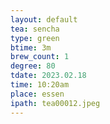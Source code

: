 ```yaml
---
layout: default
tea: sencha
type: green
btime: 3m
brew_count: 1
degree: 80
tdate: 2023.02.18
time: 10:20am
place: essen
ipath: tea00012.jpeg
---
```

